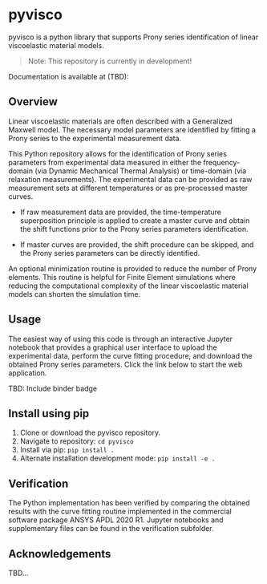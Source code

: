 # pyvisco

pyvisco is a python library that supports Prony series identification of 
linear viscoelastic material models.

> Note: This repository is currently in development!

Documentation is available at (TBD):


## Overview
Linear viscoelastic materials are often described with a Generalized Maxwell model. The necessary model parameters are identified by fitting a Prony series to the experimental measurement data. 

This Python repository allows for the identification of Prony series parameters from experimental data measured in either the frequency-domain (via Dynamic Mechanical Thermal Analysis) or time-domain (via relaxation measurements). The experimental data can be provided as raw measurement sets at different temperatures or as pre-processed master curves.

* If raw measurement data are provided, the time-temperature superposition principle is applied to create a master curve and obtain the shift functions prior to the Prony series parameters identification. 

* If master curves are provided, the shift procedure can be skipped, and the Prony series parameters can be directly identified. 

An optional minimization routine is provided to reduce the number of Prony elements. This routine is helpful for Finite Element simulations where reducing the computational complexity of the linear viscoelastic material models can shorten the simulation time.

## Usage
The easiest way of using this code is through an interactive Jupyter notebook that provides a graphical user interface to upload the experimental data, perform the curve fitting procedure, and download the obtained Prony series parameters. Click the link below to start the web application.

TBD: Include binder badge

## Install using pip

1. Clone or download the pyvisco repository.
2. Navigate to repository: `cd pyvisco`
3. Install via pip: `pip install .`
4. Alternate installation development mode: `pip install -e .`

## Verification
The Python implementation has been verified by comparing the obtained results with the curve fitting routine implemented in the commercial software package ANSYS APDL 2020 R1. Jupyter notebooks and supplementary files can be found in the verification subfolder.

## Acknowledgements
TBD...
